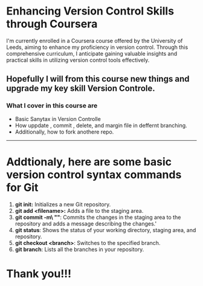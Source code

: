 # Enhancing Version Control Skills through Coursera
I'm currently enrolled in a Coursera course offered by the University of Leeds, aiming to enhance my proficiency in version control. Through this comprehensive curriculum, I anticipate gaining valuable insights and practical skills in utilizing version control tools effectively.
## Hopefully I will from this course new things and upgrade my key skill **Version Controle**.
### What I cover in this course are
- Basic Sanytax in Version Controlle
- How uppdate , commit , delete, and margin file in deffernt branching.
- Additionally, how to fork anothere repo.

---
# Addtionaly, here are some basic version control syntax commands for Git
1. **git init:** Initializes a new Git repository.
2. **git add \<filename>:** Adds a file to the staging area.
3. **git commit -m\ "<message>"**: Commits the changes in the staging area to the repository and adds a message describing the changes.'
4. **git status**: Shows the status of your working directory, staging area, and repository.
5. **git checkout \<branch>**: Switches to the specified branch.
6. **git branch**: Lists all the branches in your repository.


# Thank you!!!
